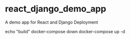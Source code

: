 # react_django_demo_app
A demo app for React and Django Deployment

echo "build"
docker-compose down
docker-compose up -d
